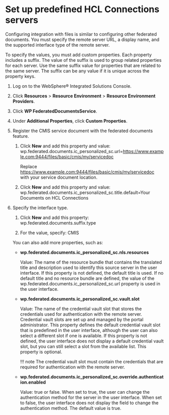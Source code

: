 # Set up predefined HCL Connections servers

Configuring integration with files is similar to configuring other federated documents. You must specify the remote server URL, a display name, and the supported interface type of the remote server.

To specify the values, you must add custom properties. Each property includes a suffix. The value of the suffix is used to group related properties for each server. Use the same suffix value for properties that are related to the same server. The suffix can be any value if it is unique across the property keys.

1.  Log on to the WebSphere® Integrated Solutions Console.

2.  Click **Resources** \> **Resource Environment** \> **Resource Environment Providers**.

3.  Click **WP FederatedDocumentsService**.

4.  Under **Additional Properties**, click **Custom Properties**.

5.  Register the CMIS service document with the federated documents feature.

    1.  Click **New** and add this property and value: wp.federated.documents.ic\_personalized\_sc.url=https://www.example.com:9444/files/basic/cmis/my/servicedoc

        Replace https://www.example.com:9444/files/basic/cmis/my/servicedoc with your service document location.

    2.  Click **New** and add this property and value: wp.federated.documents.ic\_personalized\_sc.title.default=Your Documents on HCL Connections

6.  Specify the interface type.

    1.  Click **New** and add this property: wp.federated.documents.suffix.type

    2.  For the value, specify: CMIS

    You can also add more properties, such as:

    -   **wp.federated.documents.ic\_personalized\_sc.nls.resources**

        Value: The name of the resource bundle that contains the translated title and description used to identify this source server in the user interface. If this property is not defined, the default title is used. If no default title and no resource bundle are defined, the value of the wp.federated.documents.ic\_personalized\_sc.url property is used in the user interface.

    -   **wp.federated.documents.ic\_personalized\_sc.vault.slot**

        Value: The name of the credential vault slot that stores the credentials used for authentication with the remote server. Credential vault slots are set up and managed by the portal administrator. This property defines the default credential vault slot that is predefined in the user interface, although the user can also select a different slot if one is available. If this property is not defined, the user interface does not display a default credential vault slot, but you can still select a slot from the available list. This property is optional.

        !!! note
            The credential vault slot must contain the credentials that are required for authentication with the remote server.

    -   **wp.federated.documents.ic\_personalized\_sc.override.authentication.enabled**

        Value: true or false. When set to true, the user can change the authentication method for the server in the user interface. When set to false, the user interface does not display the field to change the authentication method. The default value is true.



